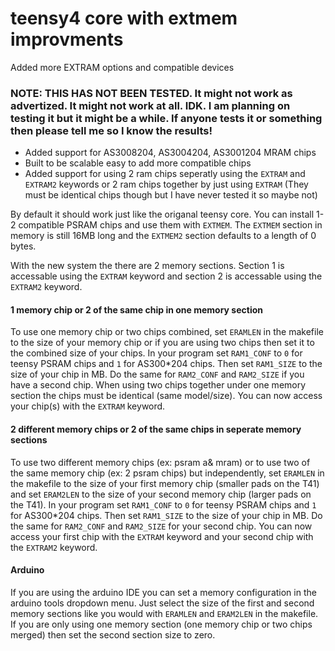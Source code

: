 # teensy4 core with extmem improvments

Added more EXTRAM options and compatible devices

### NOTE: THIS HAS NOT BEEN TESTED. It might not work as advertized. It might not work at all. IDK. I am planning on testing it but it might be a while. If anyone tests it or something then please tell me so I know the results!

- Added support for AS3008204, AS3004204, AS3001204 MRAM chips
- Built to be scalable easy to add more compatible chips
- Added support for using 2 ram chips seperatly using the `EXTRAM` and `EXTRAM2` keywords or 2 ram chips together by just using `EXTRAM` (They must be identical chips though but I have never tested it so maybe not)

By default it should work just like the origanal teensy core. You can install 1-2 compatible PSRAM chips and use them with `EXTMEM`. The `EXTMEM` section in memory is still 16MB long and the `EXTMEM2` section defaults to a length of 0 bytes.

With the new system the there are 2 memory sections. Section 1 is accessable using the `EXTRAM` keyword and section 2 is accessable using the `EXTRAM2` keyword.

#### 1 memory chip or 2 of the same chip in one memory section

To use one memory chip or two chips combined, set `ERAMLEN` in the makefile to the size of your memory chip or if you are using two chips then set it to the combined size of your chips. In your program set `RAM1_CONF` to `0` for teensy PSRAM chips and `1` for AS300\*204 chips. Then set `RAM1_SIZE` to the size of your chip in MB. Do the same for `RAM2_CONF` and `RAM2_SIZE` if you have a second chip. When using two chips together under one memory section the chips must be identical (same model/size). You can now access your chip(s) with the `EXTRAM` keyword.

#### 2 different memory chips or 2 of the same chips in seperate memory sections

To use two different memory chips (ex: psram a& mram) or to use two of the same memory chip (ex: 2 psram chips) but independently, set `ERAMLEN` in the makefile to the size of your first memory chip (smaller pads on the T41) and set `ERAM2LEN` to the size of your second memory chip (larger pads on the T41). In your program set `RAM1_CONF` to `0` for teensy PSRAM chips and `1` for AS300\*204 chips. Then set `RAM1_SIZE` to the size of your chip in MB. Do the same for `RAM2_CONF` and `RAM2_SIZE` for your second chip. You can now access your first chip with the `EXTRAM` keyword and your second chip with the `EXTRAM2` keyword.

#### Arduino

If you are using the arduino IDE you can set a memory configuration in the arduino tools dropdown menu. Just select the size of the first and second memory sections like you would with `ERAMLEN` and `ERAM2LEN` in the makefile. If you are only using one memory section (one memory chip or two chips merged) then set the second section size to zero.
